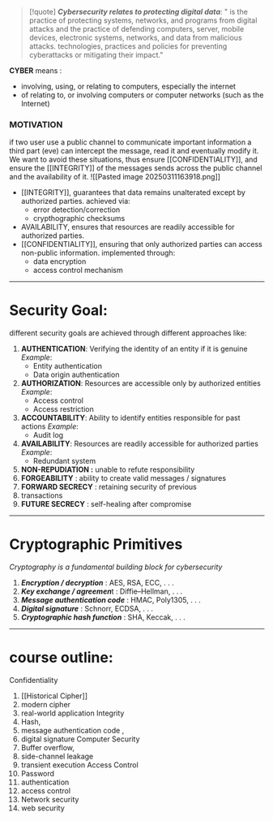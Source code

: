 > [!quote]
> ***Cybersecurity relates to protecting digital data***: "
> is the practice of protecting systems, networks, and programs from digital attacks and the practice of defending computers, server, mobile devices, electronic systems, networks, and data from malicious attacks. technologies, practices and policies for preventing cyberattacks or mitigating their impact."

**CYBER** means :
- involving, using, or relating to computers, especially the internet
- of relating to, or involving computers or computer networks (such as the Internet)
### MOTIVATION
if two user use a public channel to communicate important information a third part (eve) can intercept the message, read it and eventually modify it. We want to avoid these situations, thus ensure [[CONFIDENTIALITY]], and ensure the [[INTEGRITY]] of the messages sends across the public channel and the availability of it.
![[Pasted image 20250311163918.png]]
* [[INTEGRITY]], guarantees that data remains unalterated except by authorized parties. achieved via:
	* error detection/correction
	* crypthographic checksums
* AVAILABILITY, ensures that resources are readily accessible for authorized parties.
* [[CONFIDENTIALITY]], ensuring that only authorized parties can access non-public information. implemented through:
	* data encryption
	* access control mechanism
--- 
# Security Goal:
different security goals are achieved through different approaches like:
1. **AUTHENTICATION**: Verifying the identity of an entity if it is genuine 
	*Example*: 
	- Entity authentication 
	- Data origin authentication
2. **AUTHORIZATION**: Resources are accessible only by authorized entities 
	*Example*: 
	* Access control 
	* Access restriction
3. **ACCOUNTABILITY**: Ability to identify entities responsible for past actions 
	*Example*: 
	* Audit log
4. **AVAILABILITY**: Resources are readily accessible for authorized parties 
	*Example*:
	* Redundant system
5. **NON-REPUDIATION :** unable to refute responsibility 
6. **FORGEABILITY** : ability to create valid messages / signatures 
7. **FORWARD SECRECY** : retaining security of previous 
8. transactions 
9. **FUTURE SECRECY** : self-healing after compromise
---
# Cryptographic Primitives
*Cryptography is a fundamental building block for cybersecurity*

1. ***Encryption / decryption*** : AES, RSA, ECC, . . .
2. ***Key exchange / agreemen***t : Diffie–Hellman, . . . 
3. ***Message authentication code*** : HMAC, Poly1305, . . . 
4. ***Digital signature*** : Schnorr, ECDSA, . . .
5. ***Cryptographic hash function*** : SHA, Keccak, . . .

---
# course outline:
Confidentiality 
1. [[Historical Cipher]]
2. modern cipher 
3. real-world application 
Integrity 
4. Hash, 
5. message authentication code , 
6. digital signature 
Computer Security 
7. Buffer overflow, 
8. side-channel leakage
9. transient execution 
Access Control 
10. Password 
11. authentication 
12. access control 
13. Network security  
14. web security 